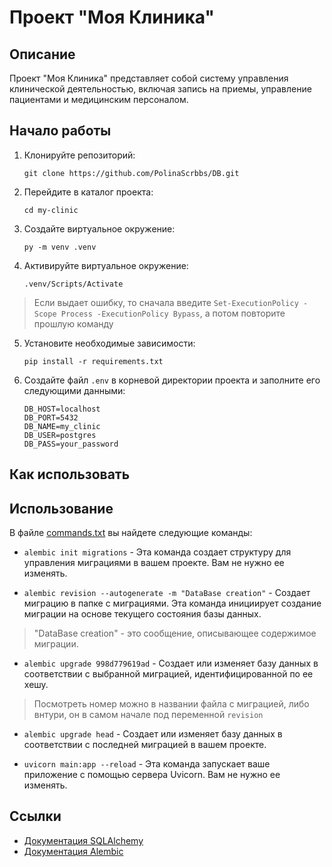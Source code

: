 # Проект "Моя Клиника"

## Описание

Проект "Моя Клиника" представляет собой систему управления клинической деятельностью, включая запись на приемы, управление пациентами и медицинским персоналом.

## Начало работы

1. Клонируйте репозиторий:

    ```
    git clone https://github.com/PolinaScrbbs/DB.git
    ```

2. Перейдите в каталог проекта:

    ```
    cd my-clinic
    ```

3. Создайте виртуальное окружение:

    ```
    py -m venv .venv
    ```

4. Активируйте виртуальное окружение:

    ```
    .venv/Scripts/Activate
    ```
> Если выдает ошибку, то сначала введите `Set-ExecutionPolicy -Scope Process -ExecutionPolicy Bypass`, а потом повторите прошлую команду
5. Установите необходимые зависимости:

    ```
    pip install -r requirements.txt
    ```

6. Создайте файл `.env` в корневой директории проекта и заполните его следующими данными:

    ```
    DB_HOST=localhost
    DB_PORT=5432
    DB_NAME=my_clinic
    DB_USER=postgres
    DB_PASS=your_password
    ```

## Как использовать

## Использование

В файле [commands.txt](https://github.com/PolinaScrbbs/DB/blob/master/commands.txt) вы найдете следующие команды:

- `alembic init migrations` - Эта команда создает структуру для управления миграциями в вашем проекте. Вам не нужно ее изменять.

- `alembic revision --autogenerate -m "DataBase creation"` - Создает миграцию в папке с миграциями. Эта команда инициирует создание миграции на основе текущего состояния базы данных.
> "DataBase creation" - это сообщение, описывающее содержимое миграции.

- `alembic upgrade 998d779619ad` - Создает или изменяет базу данных в соответствии с выбранной миграцией, идентифицированной по ее хешу.
>Посмотреть номер можно в названии файла с миграцией, либо внтури, он в самом начале под переменной `revision`

- `alembic upgrade head` - Создает или изменяет базу данных в соответствии с последней миграцией в вашем проекте.

- `uvicorn main:app --reload` - Эта команда запускает ваше приложение с помощью сервера Uvicorn. Вам не нужно ее изменять.

## Ссылки

- [Документация SQLAlchemy](https://docs.sqlalchemy.org/)
- [Документация Alembic](https://alembic.sqlalchemy.org/)
